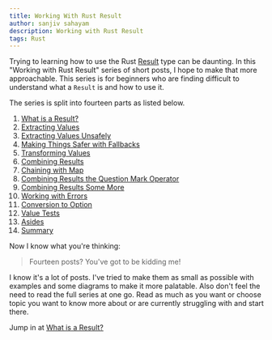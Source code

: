 ```yaml
---
title: Working With Rust Result
author: sanjiv sahayam
description: Working with Rust Result
tags: Rust
---
```


Trying to learning how to use the Rust [Result](https://doc.rust-lang.org/std/result/enum.Result.html) type can be daunting. In this "Working with Rust Result" series of short posts, I hope to make that more approachable. This series is for beginners who are finding difficult to understand what a `Result` is and how to use it.

The series is split into fourteen parts as listed below.

1. [What is a Result?](2024-01-24-working-with-rust-result-part-1.html)
1. [Extracting Values](2024-01-24-working-with-rust-result-part-2.html)
1. [Extracting Values Unsafely](2024-01-24-working-with-rust-result-part-3.html)
1. [Making Things Safer with Fallbacks](2024-01-24-working-with-rust-result-part-4.html)
1. [Transforming Values](2024-01-24-working-with-rust-result-part-5.html)
1. [Combining Results](2024-01-24-working-with-rust-result-part-6.html)
1. [Chaining with Map](2024-01-24-working-with-rust-result-part-7.html)
1. [Combining Results the Question Mark Operator](2024-01-24-working-with-rust-result-part-8.html)
1. [Combining Results Some More](2024-01-24-working-with-rust-result-part-9.html)
1. [Working with Errors](2024-01-24-working-with-rust-result-part-10.html)
1. [Conversion to Option](2024-01-24-working-with-rust-result-part-11.html)
1. [Value Tests](2024-01-24-working-with-rust-result-part-12.html)
1. [Asides](2024-01-24-working-with-rust-result-part-13.html)
1. [Summary](2024-01-24-working-with-rust-result-part-14.html)

Now I know what you're thinking:

> Fourteen posts? You've got to be kidding me!

I know it's a lot of posts. I've tried to make them as small as possible with examples and some diagrams to make it more palatable. Also don't feel the need to read the full series at one go. Read as much as you want or choose topic you want to know more about or are currently struggling with and start there.


Jump in at [What is a Result?](2024-01-24-working-with-rust-result-part-1.html)
